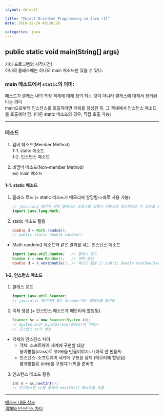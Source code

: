 ```yaml
---
layout: default

title: "Object Oriented Programming in Java (1)"
date: 2018-12-24 08:26:28

categories: java
---  
```

## public static void main(String[] args)
자바 프로그램의 시작지점!  
하나의 클래스에는 하나의 main 메소드만 있을 수 있다.  
### main 메소드에서 `static`의 의미:  
메소드가 클래스 내의 특정 객체에 대해 정의 되는 것이 아니라 클래스에 대해서 정의된다는 의미  
main으로부터 인스턴스를 호출하려면 객체를 생성한 후, 그 객체에서 인스턴스 메소드를 호출해야 함. (다른 static 메소드의 경우, 직접 호출 가능)  

-----------
### 메소드

1. 멤버 메소드(Member Method)  
    1-1. static 메소드  
    1-2. 인스턴스 메소드  

2. 비멤버 메소드(Non-member Method)  
   ex) main 메소드  

#### 1-1. static 메소드  
 1. 클래스 로드 (+ static 메소드가 메모리에 할당됨->바로 사용 가능)   

    ```java
    // java.lang 패키지 내의 클래스는 프로그램 실행시 자동으로 로드되므로 이 코드를 쓸 필요 없음
    import java.lang.Math;
    ```

 2. static 메소드 활용  
    ```java
    double d = Math.random();
    // public static double random()
    ```

* Math.random() 메소드와 같은 결과를 내는 인스턴스 메소드  

  ```java
  import java.util.Random;   // 클래스 로드
  Random r = new Random();   // 객체 생성
  double d = r.nextDouble(); // 메소드 활용 // public double nextDouble()
  ```


#### 1-2. 인스턴스 메소드  
 1. 클래스 로드  
    ```java
    import java.util.Scanner;
    // java.util 패키지에 있는 Scanner라는 클래스를 불러옴
    ```



 2. 객체 생성 (+ 인스턴스 메소드가 메모리에 할당됨)  
    ```java
    Scanner sc = new Scanner(System.in);
    // System.in은 InputStream(클래스)의 객체임
    // 인스턴스 sc가 생성
    ```



  - 객체와 인스턴스 차이  
    - 객체: 소프트웨어 세계에 구현할 대상  
    붕어빵틀(class)로 `붕어빵`을 만들어야지~! (아직 안 만듦!!)  
    - 인스턴스: 소프트웨어 세계에 구현된 실체 (메모리에 할당됨)  
    붕어빵틀로 `붕어빵`을 구웠다!! (먹을 준비!!)  

 3. 인스턴스 메소드 활용  
    ```java
    int n = sc.nextInt();
    // 인스턴스인 sc를 통해서 nextInt() 메소드를 호출
    ```

___
[메소드 내용 참조](http://kin.naver.com/qna/detail.nhn?d1id=1&dirId=1040201&docId=64370479&qb=7J247Iqk7YS07IqkIOuplOyGjOuTnCDtgbTrnpjsiqQg66mU7IaM65Oc&enc=utf8&section=kin&rank=1&search_sort=0&spq=0&pid=gKa/Cwoi5Ulssu0DroZsss--072431&sid=TMF@qbRSwUwAAEYZTLA)  
 [객체와 인스턴스 차이](http://cerulean85.tistory.com/149)  
